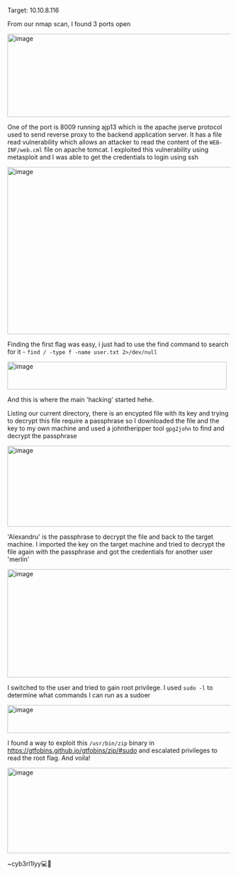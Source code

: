 Target: 10.10.8.116


From our nmap scan, I found 3 ports open

<img width="605" height="188" alt="image" src="https://github.com/user-attachments/assets/c72520ea-9315-45fa-af0a-018976f65774" />


One of the port is 8009 running ajp13 which is the apache jserve protocol used to send reverse proxy to the backend application server. It has a file read vulnerability which allows an attacker to read the content of the ```WEB-INF/web.cml``` file on apache tomcat. I exploited this vulnerability using metasploit and I was able to get the credentials to login using ssh


<img width="605" height="378" alt="image" src="https://github.com/user-attachments/assets/a65ff042-f223-4515-90e5-e44322387be9" />


Finding the first flag was easy, i just had to use the find command to search for it - ```find / -type f -name user.txt 2>/dev/null```


<img width="495" height="63" alt="image" src="https://github.com/user-attachments/assets/626df96e-65ca-41f4-8fb2-a91e7c1116ef" />


And this is where the main 'hacking' started hehe.

Listing our current directory, there is an encypted file with its key and trying to decrypt this file require a passphrase so I downloaded the file and the key to my own machine and used a johntheripper tool ```gpg2john``` to find and decrypt the passphrase


<img width="606" height="183" alt="image" src="https://github.com/user-attachments/assets/33c0cd87-1235-4025-9238-f48d91194381" />


'Alexandru' is the passphrase to decrypt the file and back to the target machine. I imported the key on the target machine and tried to decrypt the file again with the passphrase and got the credentials for another user 'merlin'


<img width="602" height="245" alt="image" src="https://github.com/user-attachments/assets/259b3d9f-33a8-4167-8492-9fbe36b156e5" />


I switched to the user and tried to gain root privilege. I used ```sudo -l``` to determine what commands I can run as a sudoer


<img width="604" height="63" alt="image" src="https://github.com/user-attachments/assets/1de63858-51a6-414a-8632-4a8d040580a0" />


I found a way to exploit this ```/usr/bin/zip``` binary in https://gtfobins.github.io/gtfobins/zip/#sudo and escalated privileges to read the root flag. And voila!


<img width="586" height="193" alt="image" src="https://github.com/user-attachments/assets/aed61e6e-8b33-484f-a1f2-a99823405f3a" />








~cyb3rl1lyy💻🌺
